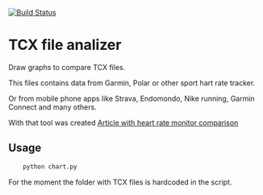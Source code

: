 [![Build Status](https://github.com/andgineer/hrcomparison/workflows/ci/badge.svg)](https://github.com/andgineer/hrcomparison/actions)
# TCX file analizer

Draw graphs to compare TCX files.

This files contains data from Garmin, Polar or other sport hart rate tracker. 

Or from mobile phone apps like Strava, Endomondo, Nike running, Garmin Connect and many others.

With that tool was created [Article with heart rate monitor comparison](https://sorokin.engineer/posts/en/heart_rates_sensor_garmin_vs_coospo_vs_scosche)

## Usage

```bash
    python chart.py
```

For the moment the folder with TCX files is hardcoded in the script.
